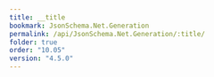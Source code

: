 ```yaml
---
title: __title
bookmark: JsonSchema.Net.Generation
permalink: /api/JsonSchema.Net.Generation/:title/
folder: true
order: "10.05"
version: "4.5.0"
---
```


